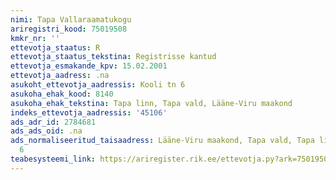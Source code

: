 ```yaml
---
nimi: Tapa Vallaraamatukogu
ariregistri_kood: 75019508
kmkr_nr: ''
ettevotja_staatus: R
ettevotja_staatus_tekstina: Registrisse kantud
ettevotja_esmakande_kpv: 15.02.2001
ettevotja_aadress: .na
asukoht_ettevotja_aadressis: Kooli tn 6
asukoha_ehak_kood: 8140
asukoha_ehak_tekstina: Tapa linn, Tapa vald, Lääne-Viru maakond
indeks_ettevotja_aadressis: '45106'
ads_adr_id: 2784681
ads_ads_oid: .na
ads_normaliseeritud_taisaadress: Lääne-Viru maakond, Tapa vald, Tapa linn, Kooli tn
  6
teabesysteemi_link: https://ariregister.rik.ee/ettevotja.py?ark=75019508&ref=rekvisiidid
---
```

